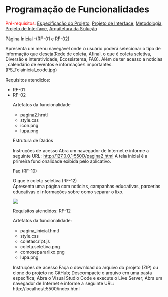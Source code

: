 # Programação de Funcionalidades

<span style="color:red">Pré-requisitos: <a href="2-Especificação do Projeto.md"> Especificação do Projeto</a></span>, <a href="3-Projeto de Interface.md"> Projeto de Interface</a>, <a href="4-Metodologia.md"> Metodologia</a>, <a href="3-Projeto de Interface.md"> Projeto de Interface</a>, <a href="5-Arquitetura da Solução.md"> Arquitetura da Solução</a>

Página Inicial -(RF-01 e RF-02)<br>

Apresenta um menu navegável onde o usuário poderá selecionar o tipo de informação que deseja(Rede de coleta, Afinal, o que é coleta seletiva, Diversão e interatividade, Ecossistema, FAQ). Além de ter acesso a notícias , calendário de eventos e informações importantes.
(PS_Telainicial_code.jpg)

Requisitos atendidos:
<ul><li>RF-01</li>
<li>RF-02</li>

  
Artefatos da funcionalidade

<ul><li>pagina2.hmtl</li>
<li>style.css</li>
<li>icon.png</li>
<li>lupa.png</li></ul>

Estrutura de Dados

Instruções de acesso
Abra um navegador de Internet e informe a seguinte URL: http://127.0.0.1:5500/pagina2.html
A tela inicial  é a primeira funcionalidade exibida pelo aplicativo.













Faq (RF-10)


O que é coleta seletiva (RF-12)<br>
Apresenta uma página com notícias, campanhas educativas, parcerias educativas e informações sobre como separar o lixo.

<img src="psoquecoletaseletivacode.png">

Requisitos atendidos:
RF-12

Artefatos da funcionalidade:
<ul><li>pagina_inicial.hmtl</li>
<li>style.css</li>
<li>coletascript.js</li>
<li>coleta.seletiva.png</li>
<li>comosepararlixo.png</li>
<li>lupa.png</li></ul>

Instruções de acesso
Faça o download do arquivo do projeto (ZIP) ou clone do projeto no GitHub;
Descompacte o arquivo em uma pasta específica;
Abra o Visual Studio Code e execute o Live Server;
Abra um navegador de Internet e informe a seguinte URL:
http://localhost:5500/index.html 
